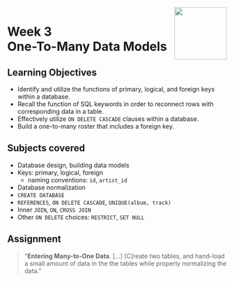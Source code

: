 <a href="../">
  <img src="/img/Database_Design_and_Basic_SQL_in_PostgreSQL_logo.avif" width="120" align="right">
</a>

# Week 3 <br> One-To-Many Data Models

## Learning Objectives
- Identify and utilize the functions of primary, logical, and foreign keys within a database.
- Recall the function of SQL keywords in order to reconnect rows with corresponding data in a table.
- Effectively utilize `ON DELETE CASCADE` clauses within a database.
- Build a one-to-many roster that includes a foreign key.

## Subjects covered
- Database design, building data models
- Keys: primary, logical, foreign 
  - naming conventions: `id`, `artist_id`
- Database normalization
- `CREATE DATABASE`
- `REFERENCES`, `ON DELETE CASCADE`, `UNIQUE(album, track)`
- Inner `JOIN`, `ON`, `CROSS JOIN`
- Other `ON DELETE` choices: `RESTRICT`, `SET NULL`

## Assignment

>"**Entering Many-to-One Data**. \[...\] \[C\]reate two tables, and hand-load a small amount of data in the the tables while properly normalizing the data."

